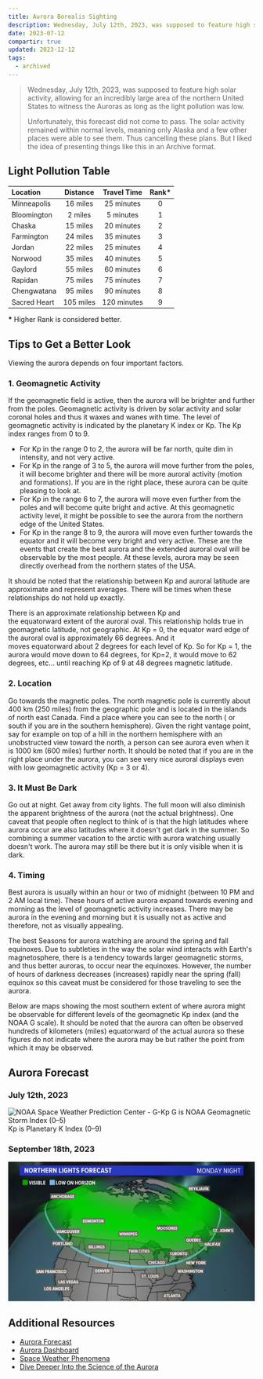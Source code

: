 ```yaml
---
title: Aurora Borealis Sighting
description: Wednesday, July 12th, 2023, was supposed to feature high solar activity, allowing for an incredibly large area of the northern United States to witness the Auroras as long as the light pollution was low. Unfortunately, this forecast did not come to pass. The solar activity remained within normal levels, meaning only Alaska and a few other places were able to see them. Thus cancelling these plans. But I liked the idea of presenting things like this in an Archive format.
date: 2023-07-12
compartir: true
updated: 2023-12-12
tags:
  - archived
---
```


> Wednesday, July 12th, 2023, was supposed to feature high solar activity, allowing for an incredibly large area of the northern United States to witness the Auroras as long as the light pollution was low.
>
> Unfortunately, this forecast did not come to pass. The solar activity remained within normal levels, meaning only Alaska and a few other places were able to see them. Thus cancelling these plans. But I liked the idea of presenting things like this in an Archive format.

## Light Pollution Table

| Location     | Distance  | Travel Time | Rank\* |
| :----------- | :-------: | :---------: | :----: |
| Minneapolis  | 16 miles  | 25 minutes  |   0    |
| Bloomington  |  2 miles  |  5 minutes  |   1    |
| Chaska       | 15 miles  | 20 minutes  |   2    |
| Farmington   | 24 miles  | 35 minutes  |   3    |
| Jordan       | 22 miles  | 25 minutes  |   4    |
| Norwood      | 35 miles  | 40 minutes  |   5    |
| Gaylord      | 55 miles  | 60 minutes  |   6    |
| Rapidan      | 75 miles  | 75 minutes  |   7    |
| Chengwatana  | 95 miles  | 90 minutes  |   8    |
| Sacred Heart | 105 miles | 120 minutes |   9    |

**\*** Higher Rank is considered better.

## Tips to Get a Better Look

Viewing the aurora depends on four important factors.

### 1. Geomagnetic Activity

If the geomagnetic field is active, then the aurora will be brighter and further from the poles. Geomagnetic activity is driven by solar activity and solar coronal holes and thus it waxes and wanes with time. The level of geomagnetic activity is indicated by the planetary K index or Kp. The Kp index ranges from 0 to 9.

- For Kp in the range 0 to 2, the aurora will be far north, quite dim in intensity, and not very active.
- For Kp in the range of 3 to 5, the aurora will move further from the poles, it will become brighter and there will be more auroral activity (motion and formations). If you are in the right place, these aurora can be quite pleasing to look at.
- For Kp in the range 6 to 7, the aurora will move even further from the poles and will become quite bright and active. At this geomagnetic activity level, it might be possible to see the aurora from the northern edge of the United States.
- For Kp in the range 8 to 9, the aurora will move even further towards the equator and it will become very bright and very active. These are the events that create the best aurora and the extended auroral oval will be observable by the most people. At these levels, aurora may be seen directly overhead from the northern states of the USA.

It should be noted that the relationship between Kp and auroral latitude are approximate and represent averages. There will be times when these relationships do not hold up exactly.

There is an approximate relationship between Kp and the equatorward extent of the auroral oval. This relationship holds true in geomagnetic latitude, not geographic. At Kp = 0, the equator ward edge of the auroral oval is approximately 66 degrees. And it moves equatorward about 2 degrees for each level of Kp. So for Kp = 1, the aurora would move down to 64 degrees, for Kp=2, it would move to 62 degrees, etc… until reaching Kp of 9 at 48 degrees magnetic latitude.

### 2. Location

Go towards the magnetic poles. The north magnetic pole is currently about 400 km (250 miles) from the geographic pole and is located in the islands of north east Canada. Find a place where you can see to the north ( or south if you are in the southern hemisphere). Given the right vantage point, say for example on top of a hill in the northern hemisphere with an unobstructed view toward the north, a person can see aurora even when it is 1000 km (600 miles) further north. It should be noted that if you are in the right place under the aurora, you can see very nice auroral displays even with low geomagnetic activity (Kp = 3 or 4).

### 3. It Must Be Dark

Go out at night. Get away from city lights. The full moon will also diminish the apparent brightness of the aurora (not the actual brightness). One caveat that people often neglect to think of is that the high latitudes where aurora occur are also latitudes where it doesn't get dark in the summer. So combining a summer vacation to the arctic with aurora watching usually doesn't work. The aurora may still be there but it is only visible when it is dark.

### 4. Timing

Best aurora is usually within an hour or two of midnight (between 10 PM and 2 AM local time). These hours of active aurora expand towards evening and morning as the level of geomagnetic activity increases. There may be aurora in the evening and morning but it is usually not as active and therefore, not as visually appealing.

The best Seasons for aurora watching are around the spring and fall equinoxes. Due to subtleties in the way the solar wind interacts with Earth's magnetosphere, there is a tendency towards larger geomagnetic storms, and thus better auroras, to occur near the equinoxes. However, the number of hours of darkness decreases (increases) rapidly near the spring (fall) equinox so this caveat must be considered for those traveling to see the aurora.

Below are maps showing the most southern extent of where aurora might be observable for different levels of the geomagnetic Kp index (and the NOAA G scale). It should be noted that the aurora can often be observed hundreds of kilometers (miles) equatorward of the actual aurora so these figures do not indicate where the aurora may be but rather the point from which it may be observed.

## Aurora Forecast

### July 12th, 2023

![NOAA Space Weather Prediction Center - G-Kp](https://www.swpc.noaa.gov/sites/default/files/images/u2/Aurora_Kp_MapNorthAm.png)
G is NOAA Geomagnetic Storm Index (0–5)  
Kp is Planetary K Index (0–9)

### September 18th, 2023

![aurora forecast for 2023-09-18](https://raw.githubusercontent.com/semanticdata/public-test/main/JPEG/aurora-2.jpg)

## Additional Resources

- [Aurora Forecast](https://www.gi.alaska.edu/monitors/aurora-forecast)
- [Aurora Dashboard](https://www.swpc.noaa.gov/content/aurora-dashboard-experimental)
- [Space Weather Phenomena](https://www.swpc.noaa.gov/phenomena)
- [Dive Deeper Into the Science of the Aurora](https://www.swpc.noaa.gov/content/aurora-tutorial)
